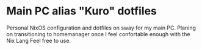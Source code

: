 # Main PC alias "Kuro" dotfiles
Personal NixOS configuration and dotfiles on sway for my main PC.
Planing on transitioning to homemanager once I feel confortable enough with the Nix Lang
Feel free to use.
